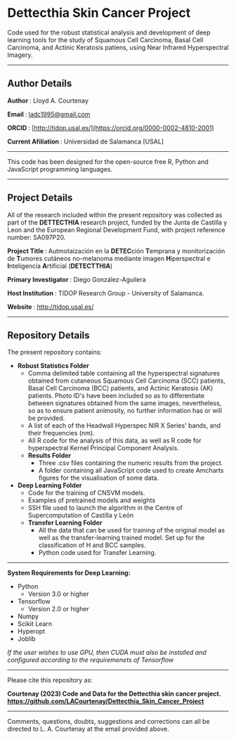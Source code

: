 # Dettecthia Skin Cancer Project
Code used for the robust statistical analysis and development of deep learning tools for the study of Squamous Cell Carcinoma,
Basal Cell Carcinoma, and Actinic Keratosis patiens, using Near Infrared Hyperspectral Imagery.

-----------------------------------------------------------------------------------------------------------------

## <b> Author Details </b>

<b> Author </b>: Lloyd A. Courtenay

<b> Email </b>: ladc1995@gmail.com

<b> ORCID </b>: [http://tidop.usal.es/](https://orcid.org/0000-0002-4810-2001)

<b> Current Afiliation </b>: Universidad de Salamanca [USAL]

---------------------------------------------------------------------------------------------------

This code has been designed for the open-source free R, Python and JavaScript programming languages.

---------------------------------------------------------------------------------------------------

## <b> Project Details </b>

All of the research included within the present repository was collected as part of the <b> DETTECTHIA </b> research project, funded by the
Junta de Castilla y Leon and the European Regional Development Fund, with project reference number: SA097P20.

<b> Project Title </b>:  Autmotaización en la <b>DETEC</b>ción <b>T</b>emprana y monitorización de <b>T</b>umores cutáneos
no-melanoma mediante imagen <b>H</b>iperspectral e <b>I</b>nteligencia <b>A</b>rtificial (<b>DETECTTHIA</b>)

<b> Primary Investigator </b>: Diego González-Aguilera

<b> Host Institution </b>: TIDOP Research Group - University of Salamanca.

<b> Website </b>: http://tidop.usal.es/

---------------------------------------------------------------------------------------------------

## <b> Repository Details </b>

The present repository contains:

* <b> Robust Statistics Folder </b>
  * Comma delimited table containing all the hyperspectral signatures obtained from cutaneous Squamous Cell Carcinoma (SCC) patients,
  Basal Cell Carcinoma (BCC) patients, and Actinic Keratosis (AK) patients. Photo ID's have been included so as to differentiate between
  signatures obtained from the same images, nevertheless, so as to ensure patient animosity, no further
  information has or will be provided.
  * A list of each of the Headwall Hyperspec NIR X Series' bands, and their frequencies (nm).
  * All R code for the analysis of this data, as well as R code for hyperspectral Kernel Principal Component Analysis.
  * <b> Results Folder </b>
    * Three .csv files containing the numeric results from the project.
    * A folder containing all JavaScript code used to create Amcharts figures for the visualisation of some data.
* <b> Deep Learning Folder </b>
  * Code for the training of CNSVM models.
  * Examples of pretrained models and weights
  * SSH file used to launch the algorithm in the Centre of Supercomputation of Castilla y León
  * <b> Transfer Learning Folder </b>
    * All the data that can be used for training of the original model as well as the transfer-learning trained model. Set up for the classification
    of H and BCC samples.
    * Python code used for Transfer Learning.

--------------------------------------------------------

<b>System Requirements for Deep Learning: </b>

* Python
    * Version 3.0 or higher
* Tensorflow
    * Version 2.0 or higher
* Numpy
* Scikit Learn
* Hyperopt
* Joblib

<i>If the user wishes to use GPU, then CUDA must also be installed and configured according to the requiremenets of Tensorflow</i>

--------------------------------------------------------

Please cite this repository as:

 <b> Courtenay (2023) Code and Data for the Dettecthia skin cancer project. https://github.com/LACourtenay/Dettecthia_Skin_Cancer_Project </b>

--------------------------------------------------------

Comments, questions, doubts, suggestions and corrections can all be directed to L. A. Courtenay at the email provided above.
